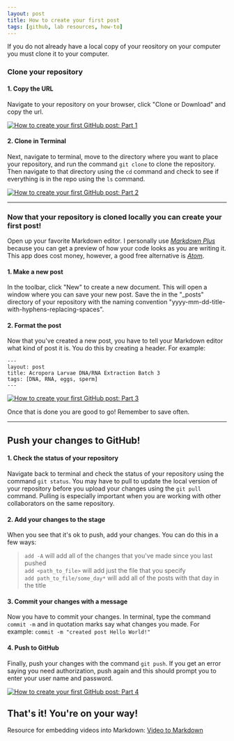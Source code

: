 ```yaml
---
layout: post
title: How to create your first post
tags: [github, lab resources, how-to]
---
```


If you do not already have a local copy of your reository on your computer you must clone it to your computer.

### Clone your repository

#### 1. Copy the URL  
Navigate to your repository on your browser, click "Clone or Download" and copy the url. 

[![How to create your first GitHub post: Part 1](https://i.ibb.co/DgwnWyw/https-i-ytimg-com-vi-g-Avu58f-Jfco-maxresdefault.jpg)](https://youtu.be/gAvu58fJfco "How to create your first GitHub post: Part 1")

#### 2. Clone in Terminal  
Next, navigate to terminal, move to the directory where you want to place your repository, and run the command ```git clone``` to clone the repository. Then navigate to that directory using the ```cd``` command and check to see if everything is in the repo using the ```ls``` command.

[![How to create your first GitHub post: Part 2](https://i.ibb.co/1Lb5GBN/https-i-ytimg-com-vi-Bg-RSUf0r5-BQ-hqdefault.jpg)](https://youtu.be/BgRSUf0r5BQ "How to create your first GitHub post: Part 2")  

---

### Now that your repository is cloned locally you can create your first post!

Open up your favorite Markdown editor. I personally use *[Markdown Plus](https://tylingsoft.com/markdown-plus/)* because you can get a preview of how your code looks as you are writing it. This app does cost money, however, a good free alternative is *[Atom](https://atom.io/packages/markdown-writer)*.

#### 1. Make a new post  
In the toolbar, click "New" to create a new document. This will open a window where you can save your new post. Save the in the "_posts" directory of your repository with the naming convention "yyyy-mm-dd-title-with-hyphens-replacing-spaces". 

#### 2. Format the post  
Now that you've created a new post, you have to tell your Markdown editor what kind of post it is. You do this by creating a header. For example:

```
---
layout: post
title: Acropora Larvae DNA/RNA Extraction Batch 3
tags: [DNA, RNA, eggs, sperm]
---
```

[![How to create your first GitHub post: Part 3](https://i.ibb.co/0h0VNkD/https-i-ytimg-com-vi-75-O0-XCYi-Pq-A-hqdefault.jpg)](https://youtu.be/75O0XCYiPqA "How to create your first GitHub post: Part 3")

Once that is done you are good to go! Remember to save often.

---

## Push your changes to GitHub!  

#### 1. Check the status of your repository  
Navigate back to terminal and check the status of your repository using the command ```git status```. You may have to pull to update the local version of your repository before you upload your changes using the ```git pull``` command. Pulling is especially important when you are working with other collaborators on the same repository.

#### 2. Add your changes to the stage  
When you see that it's ok to push, add your changes. You can do this in a few ways:

>```add -A``` will add all of the changes that you've made since you last pushed  
>```add <path_to_file>``` will add just the file that you specify  
>```add path_to_file/some_day*``` will add all of the posts with that day in the title

#### 3. Commit your changes with a message  
Now you have to commit your changes. In terminal, type the command ```commit -m``` and in quotation marks say what changes you made. For example:  ```commit -m "created post Hello World!"```

#### 4. Push to GitHub  
Finally, push your changes with the command ```git push```. If you get an error saying you need authorization, push again and this should prompt you to enter your user name and password.  

[![How to create your first GitHub post: Part 4](https://i.ibb.co/hg46h0V/https-i-ytimg-com-vi-i1z-P-4t-ZCQk-maxresdefault.jpg)](https://youtu.be/i1zP_4tZCQk "How to create your first GitHub post: Part 4")

That's it! You're on your way! 
---
Resource for embedding videos into Markdown: [Video to Markdown](https://github.com/marcomontalbano/video-to-markdown)
